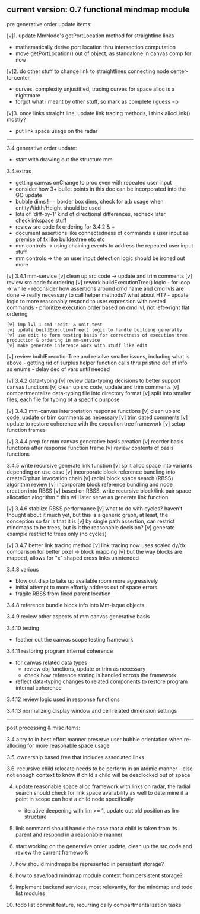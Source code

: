 current version: 0.7 functional mindmap module
------------------------------------------------------------------------------------------------------
pre generative order update items:

[v]1. update MmNode's getPortLocation method for straightline links
  - mathematically derive port location thru intersection computation
  - move getPortLocation() out of object, as standalone in canvas comp for now

[v]2. do other stuff to change link to straightlines connecting node center-to-center
  - curves, complexity unjustified, tracing curves for space alloc is a nightmare
  - forgot what i meant by other stuff, so mark as complete i guess =p

[v]3. once links straight line, update link tracing methods, i think allocLink() mostly?
  - put link space usage on the radar

------------------------------------------------------------------------------------------------------
3.4 generative order update:

<!-- 3.4 generative order update, clean up the src code -->
  - start with drawing out the structure mm

3.4.extras
  - getting canvas onChange to proc even with repeated user input
  - consider how 3+ bullet points in this doc can be incorporated into the GO update
  - bubble dims !== border box dims, check for a,b usage when entityWidth/Height should be used
  - lots of 'diff-by-1' kind of directional differences, recheck later checklinkspace stuff
  - review src code fx ordering for 3.4.2 & +
  - document assertions like connectedness of commands e user input as premise of fx like buildextree etc etc
  - mm controls -> using chaining events to address the repeated user input stuff
  - mm controls -> the on user input detection logic should be ironed out more

[v] 3.4.1 mm-service 
  [v] clean up src code -> update and trim comments
  [v] review src code fx ordering
  [v] rework buildExecutionTree() logic
    - for loop -> while
    - reconsider how assertions around cmd name and cmd lvls are done -> really necessary to call helper methods? what about HT?
    - update logic to more reasonably respond to user expression with nested commands
      - prioritize execution order based on cmd lvl, not left->right flat ordering
    
    [v] imp lvl 1 cmd 'edit' & unit test
    [v] update buildExecutionTree() logic to handle building generally
    [v] use edit to form testing basis for correctness of execution tree production & ordering in mm-service
    [v] make generate inference work with stuff like edit 
  
  [v] review buildExecutionTree and resolve smaller issues, including what is above
    - getting rid of surplus helper function calls thru pristine def of info as enums
    - delay dec of vars until needed

[v] 3.4.2 data-typing
  [v] review data-typing decisions to better support canvas functions
    [v] clean up src code, update and trim comments
    [v] compartmentalize data-typing file into directory format
      [v] split into smaller files, each file for typing of a specific purpose

[v] 3.4.3 mm-canvas interpretation response functions
  [v] clean up src code, update or trim comments as necessary
    [v] trim dated comments
  [v] update to restore coherence with the execution tree framework 
  [v] setup function frames

[v] 3.4.4 prep for mm canvas generative basis creation
  [v] reorder basis functions after response function frame
  [v] review contents of basis functions

3.4.5 write recursive generate link function
  [v] split alloc space into variants depending on use case
  [v] incorporate block reference bundling into createOrphan invocation chain
  [v] radial block space search (RBSS) algorithm review
  [v] incorporate block reference bundling and node creation into RBSS
  [v] based on RBSS, write recursive block/link pair space allocation alogrithm
    * this will later serve as generate link function

[v] 3.4.6 stablize RBSS performance
  [v] what to do with cycles? haven't thought about it much yet, but this is a generic graph, at least, the conception so far is that it is
    [v] by single path assertion, can restrict mindmaps to be trees, but is it the reasonable decision?
  [v] generate example restrict to trees only (no cycles)
  
[v] 3.4.7 better link tracing method
  [v] link tracing now uses scaled dy/dx comparison for better pixel -> block mapping
  [v] but the way blocks are mapped, allows for "x" shaped cross links unintended

3.4.8 various
  - blow out disp to take up available room more aggressively
  - initial attempt to more effortly address out of space errors
  - fragile RBSS from fixed parent location

3.4.8 reference bundle block info into Mm-isque objects

3.4.9 review other aspects of mm canvas generative basis

3.4.10 testing
  - feather out the canvas scope testing framework

3.4.11 restoring program internal coherence
  - for canvas related data types
    - review obj functions, update or trim as necessary
    - check how reference storing is handled across the framework
  - reflect data-typing changes to related components to restore program internal coherence

3.4.12 review logic used in response functions

3.4.13 normalizing display window and cell related dimension settings


------------------------------------------------------------------------------------------------------
post processing & misc items:

3.4.a try to in best effort manner preserve user bubble orientation when re-allocing for more reasonable space usage

3.5. ownership based free that includes associated links

3.6. recursive child relocate needs to be perform in an atomic manner
      - else not enough context to know if child's child will be deadlocked out of space

4. update reasonable space alloc framework with links on radar, the radial search should
    check for link space availability as well to determine if a point in scope can host a child node specifically
      - iterative deepening with lim >= 1, update out old position as lim structure

5. link command should handle the case that a child is taken from its parent and respond in a 
    reasonable manner

6. start working on the generative order update, clean up the src code and review the current framework

7. how should mindmaps be represented in persistent storage?

8. how to save/load mindmap module context from persistent storage?

9. implement backend services, most relevantly, for the mindmap and todo list modules

10. todo list commit feature, recurring daily compartmentalization tasks

